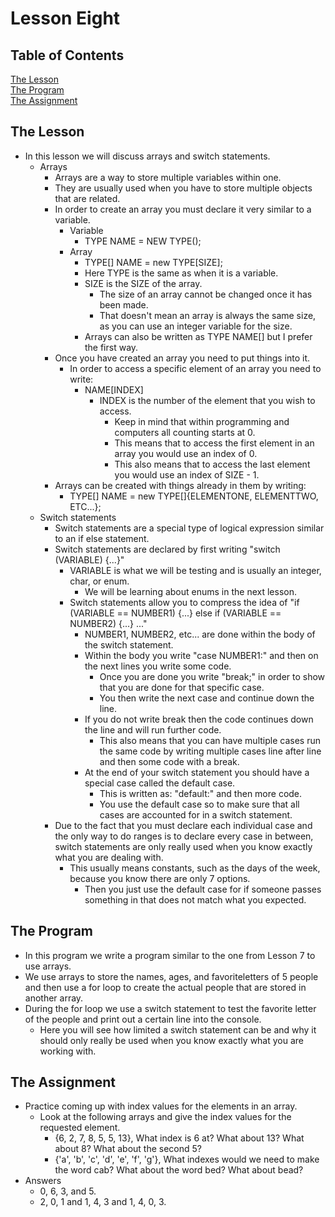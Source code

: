 # Lesson Eight

## Table of Contents  
[The Lesson](#lesson)  
[The Program](#program)  
[The Assignment](#assignment)  

<a name="lesson"/>

## The Lesson

 * In this lesson we will discuss arrays and switch statements.
	 * Arrays
		 * Arrays are a way to store multiple variables within one.
		 * They are usually used when you have to store multiple objects that are related.
		 * In order to create an array you must declare it very similar to a variable.
			 * Variable
				 * TYPE NAME = NEW TYPE();
			 * Array
				 * TYPE[] NAME = new TYPE[SIZE];
				 * Here TYPE is the same as when it is a variable.
				 * SIZE is the SIZE of the array.
					 * The size of an array cannot be changed once it has been made.
					 * That doesn't mean an array is always the same size, as you can use an integer variable for the size.
				 * Arrays can also be written as TYPE NAME[] but I prefer the first way.
		 * Once you have created an array you need to put things into it.
			 * In order to access a specific element of an array you need to write:
				 * NAME[INDEX]
					 * INDEX is the number of the element that you wish to access.
						 * Keep in mind that within programming and computers all counting starts at 0.
						 * This means that to access the first element in an array you would use an index of 0.
						 * This also means that to access the last element you would use an index of SIZE - 1.
		 * Arrays can be created with things already in them by writing:
			 * TYPE[] NAME = new TYPE[]{ELEMENTONE, ELEMENTTWO, ETC...};
	 * Switch statements
		 * Switch statements are a special type of logical expression similar to an if else statement.
		 * Switch  statements are declared by first writing "switch (VARIABLE) {...}"
			 * VARIABLE is what we will be testing and is usually an integer, char, or enum.
				 * We will be learning about enums in the next lesson.
			 * Switch statements allow you to compress the idea of "if (VARIABLE == NUMBER1) {...} else if (VARIABLE == NUMBER2) {...} ..."
				 * NUMBER1, NUMBER2, etc... are done within the body of the switch statement.
				 * Within the body you write "case NUMBER1:" and then on the next lines you write some code.
					 * Once you are done you write "break;" in order to show that you are done for that specific case.
					 * You then write the next case and continue down the line.
				 * If you do not write break then the code continues down the line and will run further code.
					 * This also means that you can have multiple cases run the same code by writing multiple cases line after line and then some code with a break.
				 * At the end of your switch statement you should have a special case called the default case.
					 * This is written as:  "default:" and then more code.
					 * You use the default case so to make sure that all cases are accounted for in a switch statement.
		 * Due to the fact that you must declare each individual case and the only way to do ranges is to declare every case in between, switch statements are only really used when you know exactly what you are dealing with.
			 * This usually means constants, such as the days of the week, because you know there are only 7 options.
				 * Then you just use the default case for if someone passes something in that does not match what you expected.

<a name="program"/>

## The Program

 * In this program we write a program similar to the one from Lesson 7 to use arrays.
 * We use arrays to store the names, ages, and favoriteletters of 5 people and then use a for loop to create the actual people that are stored in another array.
 * During the for loop we use a switch statement to test the favorite letter of the people and print out a certain line into the console.
	 * Here you will see how limited a switch statement can be and why it should only really be used when you know exactly what you are working with.

<a name="assignment"/>

## The Assignment
 * Practice coming up with index values for the elements in an array.
	 * Look at the following arrays and give the index values for the requested element.
		 * {6, 2, 7, 8, 5, 5, 13}, What index is 6 at?  What about 13?  What about 8?  What about the second 5?
		 * {'a', 'b', 'c', 'd', 'e', 'f', 'g'}, What indexes would we need to make the word cab?  What about the word bed?  What about bead?
 * Answers
	 * 0, 6, 3, and 5.
	 * 2, 0, 1 and 1, 4, 3 and 1, 4, 0, 3.
